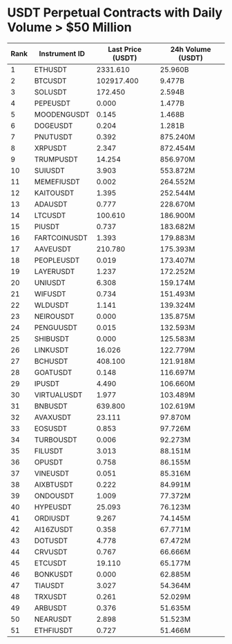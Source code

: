 # USDT Perpetual Contracts with Daily Volume > $50 Million

| Rank | Instrument ID | Last Price (USDT) | 24h Volume (USDT) |
|------|---------------|-------------------|-------------------|
| 1 | ETHUSDT | 2331.610 | 25.960B |
| 2 | BTCUSDT | 102917.400 | 9.477B |
| 3 | SOLUSDT | 172.450 | 2.594B |
| 4 | PEPEUSDT | 0.000 | 1.477B |
| 5 | MOODENGUSDT | 0.145 | 1.468B |
| 6 | DOGEUSDT | 0.204 | 1.281B |
| 7 | PNUTUSDT | 0.392 | 875.240M |
| 8 | XRPUSDT | 2.347 | 872.454M |
| 9 | TRUMPUSDT | 14.254 | 856.970M |
| 10 | SUIUSDT | 3.903 | 553.872M |
| 11 | MEMEFIUSDT | 0.002 | 264.552M |
| 12 | KAITOUSDT | 1.395 | 252.544M |
| 13 | ADAUSDT | 0.777 | 228.670M |
| 14 | LTCUSDT | 100.610 | 186.900M |
| 15 | PIUSDT | 0.737 | 183.682M |
| 16 | FARTCOINUSDT | 1.393 | 179.883M |
| 17 | AAVEUSDT | 210.780 | 175.393M |
| 18 | PEOPLEUSDT | 0.019 | 173.407M |
| 19 | LAYERUSDT | 1.237 | 172.252M |
| 20 | UNIUSDT | 6.308 | 159.174M |
| 21 | WIFUSDT | 0.734 | 151.493M |
| 22 | WLDUSDT | 1.141 | 139.324M |
| 23 | NEIROUSDT | 0.000 | 135.875M |
| 24 | PENGUUSDT | 0.015 | 132.593M |
| 25 | SHIBUSDT | 0.000 | 125.583M |
| 26 | LINKUSDT | 16.026 | 122.779M |
| 27 | BCHUSDT | 408.100 | 121.918M |
| 28 | GOATUSDT | 0.148 | 116.697M |
| 29 | IPUSDT | 4.490 | 106.660M |
| 30 | VIRTUALUSDT | 1.977 | 103.489M |
| 31 | BNBUSDT | 639.800 | 102.619M |
| 32 | AVAXUSDT | 23.111 | 97.870M |
| 33 | EOSUSDT | 0.853 | 97.726M |
| 34 | TURBOUSDT | 0.006 | 92.273M |
| 35 | FILUSDT | 3.013 | 88.151M |
| 36 | OPUSDT | 0.758 | 86.155M |
| 37 | VINEUSDT | 0.051 | 85.316M |
| 38 | AIXBTUSDT | 0.222 | 84.991M |
| 39 | ONDOUSDT | 1.009 | 77.372M |
| 40 | HYPEUSDT | 25.093 | 76.123M |
| 41 | ORDIUSDT | 9.267 | 74.145M |
| 42 | AI16ZUSDT | 0.358 | 67.771M |
| 43 | DOTUSDT | 4.778 | 67.472M |
| 44 | CRVUSDT | 0.767 | 66.666M |
| 45 | ETCUSDT | 19.110 | 65.177M |
| 46 | BONKUSDT | 0.000 | 62.885M |
| 47 | TIAUSDT | 3.027 | 54.364M |
| 48 | TRXUSDT | 0.261 | 52.029M |
| 49 | ARBUSDT | 0.376 | 51.635M |
| 50 | NEARUSDT | 2.898 | 51.523M |
| 51 | ETHFIUSDT | 0.727 | 51.466M |
